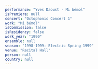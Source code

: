 ```yaml
---
performance: "Yves Daoust - Mi bémol"
isPremiere: null
concert: "Octophonic Concert 1"
work: "Mi bémol"
isCommission: false
isResidency: false
work_year: "1990"
ensemble: null
season: "1998-1999: Electric Spring 1999"
venue: "Recital Hall"
person: null
country: null
---
```


